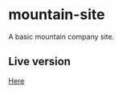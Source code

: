 # mountain-site
A basic mountain company site.

## Live version
[Here](https://emoly.github.io/mountain-site/)
